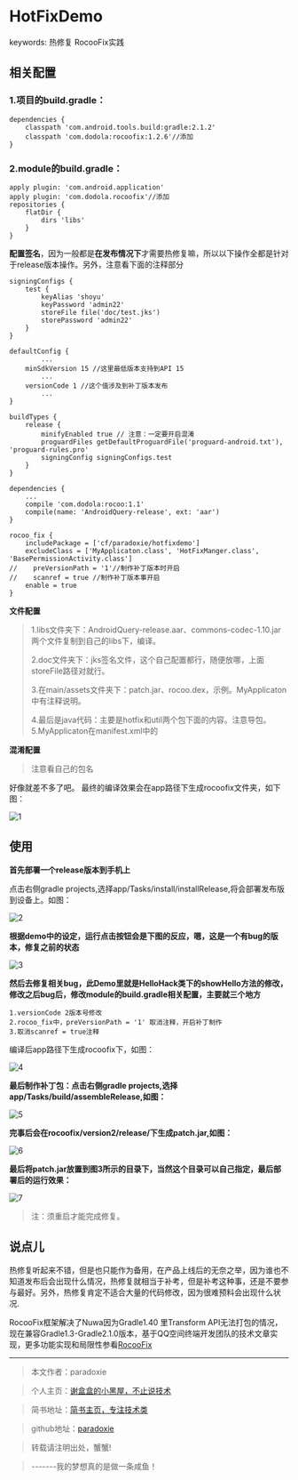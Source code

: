 # HotFixDemo
keywords: 热修复  RocooFix实践

## 相关配置

### 1.项目的build.gradle：

	dependencies {
        classpath 'com.android.tools.build:gradle:2.1.2'
        classpath 'com.dodola:rocoofix:1.2.6'//添加
    }

### 2.module的build.gradle：

	apply plugin: 'com.android.application'
	apply plugin: 'com.dodola.rocoofix'//添加
	repositories {
    	flatDir {
        	dirs 'libs'
    	}
	}

**配置签名**，因为一般都是**在发布情况下**才需要热修复嘛，所以以下操作全都是针对于release版本操作。另外，注意看下面的注释部分

	signingConfigs {
        test {
            keyAlias 'shoyu'
            keyPassword 'admin22'
            storeFile file('doc/test.jks')
            storePassword 'admin22'
        }
    }

	defaultConfig {
			...
        minSdkVersion 15 //这里最低版本支持到API 15
			...
        versionCode 1 //这个值涉及到补丁版本发布
			...
    }

	buildTypes {
        release {
            minifyEnabled true // 注意：一定要开启混淆
            proguardFiles getDefaultProguardFile('proguard-android.txt'), 'proguard-rules.pro'
            signingConfig signingConfigs.test
        }
    }

    dependencies {
    	...
    	compile 'com.dodola:rocoo:1.1'
    	compile(name: 'AndroidQuery-release', ext: 'aar')
    }

    rocoo_fix {
    	includePackage = ['cf/paradoxie/hotfixdemo']
    	excludeClass = ['MyApplicaton.class', 'HotFixManger.class', 'BasePermissionActivity.class']
	//    preVersionPath = '1'//制作补丁版本时开启
	//    scanref = true //制作补丁版本事开启
   		enable = true
	}


**文件配置**

> 1.libs文件夹下：AndroidQuery-release.aar、commons-codec-1.10.jar 两个文件复制到自己的libs下，编译。
>
> 2.doc文件夹下：jks签名文件，这个自己配置都行，随便放哪，上面storeFile路径对就行。
>
> 3.在main/assets文件夹下：patch.jar、rocoo.dex，示例。MyApplicaton中有注释说明。
>
> 4.最后是java代码：主要是hotfix和util两个包下面的内容。注意导包。
> 5.MyApplicaton在manifest.xml中的

**混淆配置**

> 注意看自己的包名

好像就差不多了吧。
最终的编译效果会在app路径下生成rocoofix文件夹，如下图：

![1](http://odpd0x6u7.bkt.clouddn.com/1.png)

## 使用


**首先部署一个release版本到手机上**

点击右侧gradle projects,选择app/Tasks/install/installRelease,将会部署发布版到设备上。如图：

![2](http://odpd0x6u7.bkt.clouddn.com/2.png)

**根据demo中的设定，运行点击按钮会是下图的反应，嗯，这是一个有bug的版本，修复之前的状态**

![3](http://odpd0x6u7.bkt.clouddn.com/3.png)

**然后去修复相关bug，此Demo里就是HelloHack类下的showHello方法的修改，修改之后bug后，修改module的build.gradle相关配置，主要就三个地方**

	1.versionCode 2版本号修改
	2.rocoo_fix中，preVersionPath = '1' 取消注释，开启补丁制作
	3.取消scanref = true注释

编译后app路径下生成rocoofix下，如图：

![4](http://odpd0x6u7.bkt.clouddn.com/4.png)

**最后制作补丁包：点击右侧gradle projects,选择app/Tasks/build/assembleRelease,如图：**

![5](http://odpd0x6u7.bkt.clouddn.com/5.png)

**完事后会在rocoofix/version2/release/下生成patch.jar,如图：**

![6](http://odpd0x6u7.bkt.clouddn.com/6.png)

**最后将patch.jar放置到图3所示的目录下，当然这个目录可以自己指定，最后部署后的运行效果：**

![7](http://odpd0x6u7.bkt.clouddn.com/7.png)


> 注：须重启才能完成修复。


## 说点儿

热修复听起来不错，但是也只能作为备用，在产品上线后的无奈之举，因为谁也不知道发布后会出现什么情况，热修复就相当于补考，但是补考这种事，还是不要参与最好。另外，热修复肯定不适合大量的代码修改，因为很难预料会出现什么状况.

RocooFix框架解决了Nuwa因为Gradle1.40 里Transform API无法打包的情况，现在兼容Gradle1.3-Gradle2.1.0版本，基于QQ空间终端开发团队的技术文章实现，更多功能实现和局限性参看[RocooFix](https://github.com/dodola/RocooFix)



---

> 本文作者：paradoxie

> 个人主页：[谢盒盒的小黑屋，不止说技术](http://www.paradoxie.cf/)

> 简书地址：[简书主页，专注技术类](http://www.jianshu.com/users/05f39939cbf3/latest_articles)

> github地址：[paradoxie](https://github.com/paradoxie)

> 转载请注明出处，蟹蟹!

> -------我的梦想真的是做一条咸鱼！
